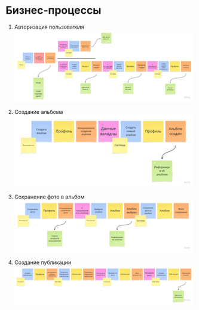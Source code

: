 # Бизнес-процессы

1. Авторизация пользователя
    ![Авторизация пользователя](./images/user-auth-flow.png)

2. Создание альбома
    ![Создание альбома](./images/create-album-flow.png)

3. Сохранение фото в альбом
    ![Сохранение фото](./images/save-photo-flow.png)

4. Создание публикации
    ![Создание публикации](./images/create-post-flow.png)
